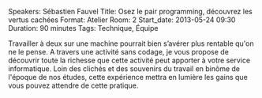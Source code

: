 Speakers: Sébastien Fauvel
Title: Osez le pair programming, découvrez les vertus cachées
Format: Atelier
Room: 2
Start_date: 2013-05-24 09:30
Duration: 90 minutes
Tags: Technique, Équipe

Travailler à deux sur une machine pourrait bien s’avérer plus rentable qu'on ne le pense.
A travers une activité sans codage, je vous propose de découvrir toute la richesse que cette activité peut apporter à votre service informatique.
Loin des clichés et des souvenirs du travail en binôme de l'époque de nos études, cette expérience mettra en lumière les gains que vous pouvez attendre de cette pratique.
